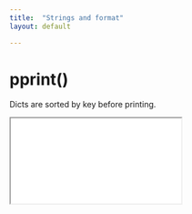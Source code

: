 ```yaml
---
title:  "Strings and format"
layout: default

---
```


# pprint()

Dicts are sorted by key before printing.



<iframe class="autoresize nodisplay superlearn-iframe" src="{{ site.superlearn_url }}/ht/asdf2?deckname=python -- strings pprint">
    <p>Your browser does not support iframes.</p>
</iframe>
